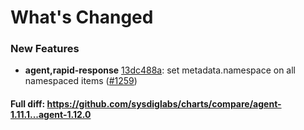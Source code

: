 # What's Changed

### New Features
- **agent,rapid-response** [13dc488a](https://github.com/sysdiglabs/charts/commit/13dc488a6c1cbbfda114f90deeef91a43572a54e): set metadata.namespace on all namespaced items ([#1259](https://github.com/sysdiglabs/charts/issues/1259))
#### Full diff: https://github.com/sysdiglabs/charts/compare/agent-1.11.1...agent-1.12.0
